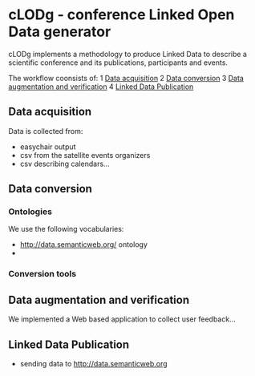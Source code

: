 # cLODg - conference Linked Open Data generator

cLODg implements a methodology to produce Linked Data to describe a scientific conference and its publications, participants and events.

The workflow  coonsists of:
1 [Data acquisition](#data-acquisition)
2 [Data conversion](#data-conversion)
3 [Data augmentation and verification](#data-augmentation-and-verification)
4 [Linked Data Publication](#linked-data-publication)


## Data acquisition
Data is collected from:
- easychair output
- csv from the satellite events organizers
- csv describing calendars...

## Data conversion


### Ontologies
We use the following vocabularies:
- http://data.semanticweb.org/ ontology
- 

### Conversion tools


## Data augmentation and verification
We implemented a Web based application to collect user feedback...

## Linked Data Publication
- sending data to http://data.semanticweb.org
